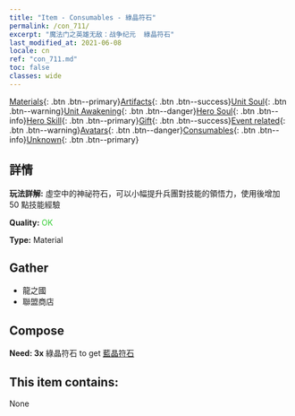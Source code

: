 ```yaml
---
title: "Item - Consumables - 綠晶符石"
permalink: /con_711/
excerpt: "魔法门之英雄无敌：战争纪元  綠晶符石"
last_modified_at: 2021-06-08
locale: cn
ref: "con_711.md"
toc: false
classes: wide
---
```

 [Materials](/ItemsCN/){: .btn .btn--primary}[Artifacts](/ItemsCN/Artifacts/){: .btn .btn--success}[Unit Soul](/ItemsCN/UnitSoul/){: .btn .btn--warning}[Unit Awakening](/ItemsCN/UnitAwakening/){: .btn .btn--danger}[Hero Soul](/ItemsCN/HeroSoul/){: .btn .btn--info}[Hero Skill](/ItemsCN/HeroSkill/){: .btn .btn--primary}[Gift](/ItemsCN/Gift/){: .btn .btn--success}[Event related](/ItemsCN/Events/){: .btn .btn--warning}[Avatars](/ItemsCN/Avatars/){: .btn .btn--danger}[Consumables](/ItemsCN/Consumables/){: .btn .btn--info}[Unknown](/ItemsCN/Unknown/){: .btn .btn--primary}

## 詳情
 **玩法詳解:** 虛空中的神祕符石，可以小幅提升兵團對技能的領悟力，使用後增加 50 點技能經驗

 **Quality:** <span style="color: #32CD32">OK</span>

 **Type:** Material

## Gather

*    龍之國 
*    聯盟商店 

## Compose

 **Need: 3x** 綠晶符石 to get [藍晶符石](/cn/Items/con_716/)

## This item contains:

  None

